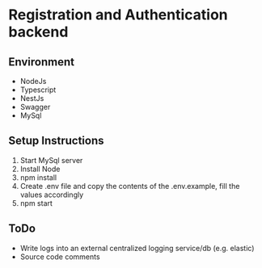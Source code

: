 # Registration and Authentication backend

## Environment
- NodeJs
- Typescript
- NestJs
- Swagger
- MySql

## Setup Instructions
1. Start MySql server
2. Install Node
3. npm install
4. Create .env file and copy the contents of the .env.example, fill the values accordingly
5. npm start

## ToDo
- Write logs into an external centralized logging service/db (e.g. elastic)
- Source code comments
